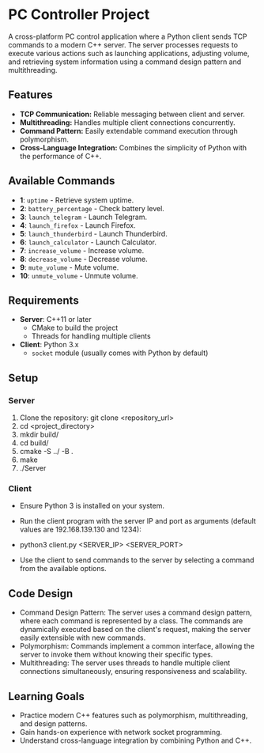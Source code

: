 # PC Controller Project

A cross-platform PC control application where a Python client sends TCP commands to a modern C++ server. The server processes requests to execute various actions such as launching applications, adjusting volume, and retrieving system information using a command design pattern and multithreading.

## Features

- **TCP Communication:** Reliable messaging between client and server.
- **Multithreading:** Handles multiple client connections concurrently.
- **Command Pattern:** Easily extendable command execution through polymorphism.
- **Cross-Language Integration:** Combines the simplicity of Python with the performance of C++.

## Available Commands

- **1**: `uptime` - Retrieve system uptime.
- **2**: `battery_percentage` - Check battery level.
- **3**: `launch_telegram` - Launch Telegram.
- **4**: `launch_firefox` - Launch Firefox.
- **5**: `launch_thunderbird` - Launch Thunderbird.
- **6**: `launch_calculator` - Launch Calculator.
- **7**: `increase_volume` - Increase volume.
- **8**: `decrease_volume` - Decrease volume.
- **9**: `mute_volume` - Mute volume.
- **10**: `unmute_volume` - Unmute volume.



## Requirements

- **Server**: C++11 or later
  - CMake to build the project
  - Threads for handling multiple clients
- **Client**: Python 3.x
  - `socket` module (usually comes with Python by default)

## Setup

### Server

1. Clone the repository: git clone <repository_url\>
2. cd <project_directory\>
3. mkdir build/
4. cd build/
5. cmake -S ../ -B .
6. make
7. ./Server


### Client

- Ensure Python 3 is installed on your system.
-    Run the client program with the server IP and port as arguments (default values are 192.168.139.130 and 1234):

-    python3 client.py <SERVER_IP\> <SERVER_PORT\>
-    Use the client to send commands to the server by selecting a command from the available options.

## Code Design

- Command Design Pattern: The server uses a command design pattern, where each command is represented by a class. The commands are dynamically executed based on the client's request, making the server easily extensible with new commands.
- Polymorphism: Commands implement a common interface, allowing the server to invoke them without knowing their specific types.
- Multithreading: The server uses threads to handle multiple client connections simultaneously, ensuring responsiveness and scalability.




## Learning Goals
- Practice modern C++ features such as polymorphism, multithreading, and design patterns.
- Gain hands-on experience with network socket programming.
- Understand cross-language integration by combining Python and C++.


